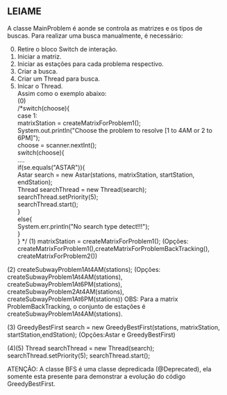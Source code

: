 
LEIAME
-----------------------------------------------------------------------------------
A classe MainProblem é aonde se controla as matrizes e os tipos de buscas.
Para realizar uma busca manualmente, é necessário:

0) Retire o bloco Switch de interação.</br>
1) Iniciar a matriz.</br>
2) Iniciar as estações para cada problema respectivo.</br>
3) Criar a busca.</br>
4) Criar um Thread para busca.</br>
5) Inicar o Thread.</br>
Assim como o exemplo abaixo:</br>
(0)</br>
/*switch(choose){</br>
            case 1:</br>
                matrixStation = createMatrixForProblem1();</br>
                System.out.println("Choose the problem to resolve [1 to 4AM or 2 to 6PM]");</br>
                choose = scanner.nextInt();</br>
                switch(choose){</br>
....</br>
if(se.equals("ASTAR")){</br>
            Astar search = new Astar(stations, matrixStation, startStation, endStation);</br>
            Thread searchThread = new Thread(search);</br> 
            searchThread.setPriority(5);</br>
            searchThread.start();</br>
        }</br>
        else{</br>
            System.err.println("No search type detect!!!");</br>
        }</br>
}
*/
(1)
matrixStation = createMatrixForProblem1(); (Opções: createMatrixForProblem1(),createMatrixForProblemBackTracking(), createMatrixForProblem2())

(2)
createSubwayProblem1At4AM(stations); (Opções: createSubwayProblem1At4AM(stations), createSubwayProblem1At6PM(stations), createSubwayProblem2At4AM(stations), createSubwayProblem1At6PM(stations))
OBS: Para a matrix ProblemBackTracking, o conjunto de estações é createSubwayProblem1At4AM(stations).

(3)
GreedyBestFirst search = new GreedyBestFirst(stations, matrixStation, startStation,endStation); (Opções:Astar e GreedyBestFirst)

(4)(5)
Thread searchThread = new Thread(search);      
searchThread.setPriority(5);
searchThread.start();

ATENÇÃO:
A classe BFS é uma classe depredicada (@Deprecated), ela somente esta presente para demonstrar a evolução do código GreedyBestFirst.

